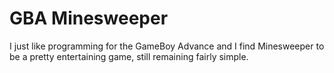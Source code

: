 # GBA Minesweeper

I just like programming for the GameBoy Advance and I find Minesweeper to be a pretty entertaining game, still remaining fairly simple.